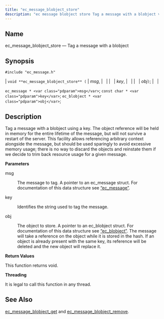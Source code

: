 ```yaml
---
title: "ec_message_blobject_store"
description: "ec message blobject store Tag a message with a blobject void ec message blobject store msg key obj ec message msg const char key ec blobject obj Tag a message with a blobject using a key The object reference will be held in memory for the entire lifetime of the..."
---
```


<a name="apis.ec_message_blobject_store"></a> 
## Name

ec_message_blobject_store — Tag a message with a blobject

## Synopsis

`#include "ec_message.h"`

| `void **ec_message_blobject_store** (` | <var class="pdparam">msg</var>, |   |
|   | <var class="pdparam">key</var>, |   |
|   | <var class="pdparam">obj</var>`)`; |   |

`ec_message * <var class="pdparam">msg</var>`;
`const char * <var class="pdparam">key</var>`;
`ec_blobject * <var class="pdparam">obj</var>`;<a name="idp47855584"></a> 
## Description

Tag a message with a blobject using a key. The object reference will be held in memory for the entire lifetime of the message, but will not survive a restart of the server. This facility allows referencing arbitrary context alongside the message, but should be used sparingly to avoid excessive memory usage; there is no way to discard the objects and reinstate them if we decide to trim back resource usage for a given message.

**<a name="idp47857232"></a> Parameters**

<dl class="variablelist">

<dt>msg</dt>

<dd>

The message to tag. A pointer to an ec_message struct. For documentation of this data structure see [“ec_message”](/momentum/3/3-api/structs-ec-message).

</dd>

<dt>key</dt>

<dd>

Identifies the string used to tag the message.

</dd>

<dt>obj</dt>

<dd>

The object to store. A pointer to an ec_blobject struct. For documentation of this data structure see [“ec_blobject”](/momentum/3/3-api/structs-ec-blobject). The message will take a reference on the object while it is stored in the hash. If an object is already present with the same key, its reference will be deleted and the new object will replace it.

</dd>

</dl>

**<a name="idp47865168"></a> Return Values**

This function returns void.

**<a name="idp47866080"></a> Threading**

It is legal to call this function in any thread.

<a name="idp47867184"></a> 
## See Also

[ec_message_blobject_get](/momentum/3/3-api/apis-ec-message-blobject-get) and [ec_message_blobject_remove](/momentum/3/3-api/apis-ec-message-blobject-remove).